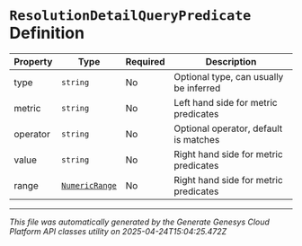 # `ResolutionDetailQueryPredicate` Definition

| Property | Type | Required | Description |
|----------|------|----------|-------------|
| type | `string` | No | Optional type, can usually be inferred |
| metric | `string` | No | Left hand side for metric predicates |
| operator | `string` | No | Optional operator, default is matches |
| value | `string` | No | Right hand side for metric predicates |
| range | [`NumericRange`](numericrange-definition.md) | No | Right hand side for metric predicates |

---

*This file was automatically generated by the Generate Genesys Cloud Platform API classes utility on 2025-04-24T15:04:25.472Z*